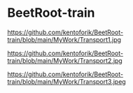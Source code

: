 # BeetRoot-train

https://github.com/kentoforik/BeetRoot-train/blob/main/MyWork/Transport1.jpg

https://github.com/kentoforik/BeetRoot-train/blob/main/MyWork/Transport2.jpg

https://github.com/kentoforik/BeetRoot-train/blob/main/MyWork/Transport3.jpeg
